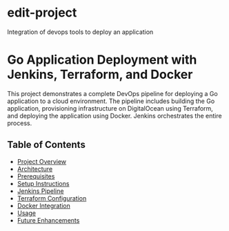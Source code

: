 # edit-project
Integration of devops tools to deploy an application
# Go Application Deployment with Jenkins, Terraform, and Docker

This project demonstrates a complete DevOps pipeline for deploying a Go application to a cloud environment. The pipeline includes building the Go application, provisioning infrastructure on DigitalOcean using Terraform, and deploying the application using Docker. Jenkins orchestrates the entire process.

## Table of Contents

- [Project Overview](#project-overview)
- [Architecture](#architecture)
- [Prerequisites](#prerequisites)
- [Setup Instructions](#setup-instructions)
- [Jenkins Pipeline](#jenkins-pipeline)
- [Terraform Configuration](#terraform-configuration)
- [Docker Integration](#docker-integration)
- [Usage](#usage)
- [Future Enhancements](#future-enhancements)
